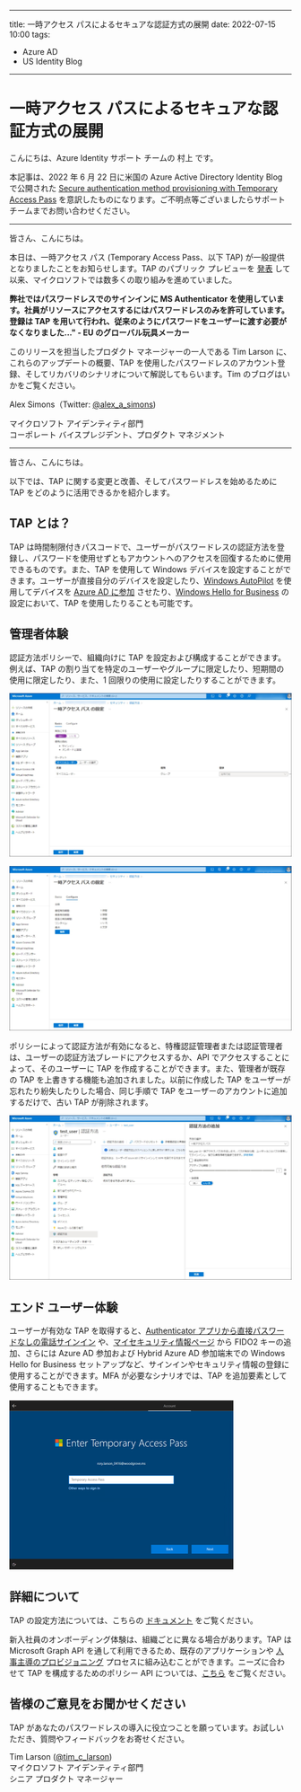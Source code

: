 
---
title: 一時アクセス パスによるセキュアな認証方式の展開
date: 2022-07-15 10:00
tags:
  - Azure AD
  - US Identity Blog
---

# 一時アクセス パスによるセキュアな認証方式の展開

こんにちは、Azure Identity サポート チームの 村上 です。

本記事は、2022 年 6 月 22 日に米国の Azure Active Directory Identity Blog で公開された [Secure authentication method provisioning with Temporary Access Pass](https://techcommunity.microsoft.com/t5/microsoft-entra-azure-ad-blog/secure-authentication-method-provisioning-with-temporary-access/ba-p/3290631) を意訳したものになります。ご不明点等ございましたらサポート チームまでお問い合わせください。

---

皆さん、こんにちは。

本日は、一時アクセス パス (Temporary Access Pass、以下 TAP) が一般提供となりましたことをお知らせします。TAP のパブリック プレビューを [発表](https://techcommunity.microsoft.com/t5/microsoft-entra-azure-ad-blog/temporary-access-pass-is-now-in-public-preview/ba-p/1994702) して以来、マイクロソフトでは数多くの取り組みを進めていました。

**弊社ではパスワードレスでのサインインに MS Authenticator を使用しています。社員がリソースにアクセスするにはパスワードレスのみを許可しています。
登録は TAP を用いて行われ、従来のようにパスワードをユーザーに渡す必要がなくなりました..." - EU のグローバル玩具メーカー**

このリリースを担当したプロダクト マネージャーの一人である Tim Larson に、これらのアップデートの概要、TAP を使用したパスワードレスのアカウント登録、そしてリカバリのシナリオについて解説してもらいます。Tim のブログはいかをご覧ください。

Alex Simons（Twitter: [@alex_a_simons](https://twitter.com/Alex_A_Simons)) 

マイクロソフト アイデンティティ部門  
コーポレート バイスプレジデント、プロダクト マネジメント  

---

皆さん、こんにちは。

以下では、TAP に関する変更と改善、そしてパスワードレスを始めるために TAP をどのように活用できるかを紹介します。

## TAP とは？

TAP は時間制限付きパスコードで、ユーザーがパスワードレスの認証方法を登録し、パスワードを使用せずともアカウントへのアクセスを回復するために使用できるものです。また、TAP を使用して Windows デバイスを設定することができます。ユーザーが直接自分のデバイスを設定したり、[Windows AutoPilot](https://docs.microsoft.com/ja-jp/mem/autopilot/windows-autopilot) を使用してデバイスを [Azure AD に参加](https://docs.microsoft.com/ja-jp/azure/active-directory/devices/concept-azure-ad-join) させたり、[Windows Hello for Business](https://docs.microsoft.com/ja-jp/windows/security/identity-protection/hello-for-business/hello-overview) の設定において、TAP を使用したりることも可能です。

## 管理者体験 

認証方法ポリシーで、組織向けに TAP を設定および構成することができます。例えば、TAP の割り当てを特定のユーザーやグループに限定したり、短期間の使用に限定したり、また、1 回限りの使用に設定したりすることができます。

![](./secure-authentication-method-provisioning-with-temporary-access/image01.jpg)

![一時アクセス パスの認証方法設定](./secure-authentication-method-provisioning-with-temporary-access/image02.jpg)

ポリシーによって認証方法が有効になると、特権認証管理者または認証管理者は、ユーザーの認証方法ブレードにアクセスするか、API でアクセスすることによって、そのユーザーに TAP を作成することができます。また、管理者が既存の TAP を上書きする機能も追加されました。以前に作成した TAP をユーザーが忘れたり紛失したりした場合、同じ手順で TAP をユーザーのアカウントに追加するだけで、古い TAP が削除されます。

![Azure Portal からユーザーへ新しい一時アクセス パスを作成](./secure-authentication-method-provisioning-with-temporary-access/image03.jpg)

## エンド ユーザー体験

ユーザーが有効な TAP を取得すると、[Authenticator アプリから直接パスワードなしの電話サインイン](https://support.microsoft.com/ja-jp/account-billing/%E8%81%B7%E5%A0%B4%E3%81%BE%E3%81%9F%E3%81%AF%E5%AD%A6%E6%A0%A1%E3%82%A2%E3%82%AB%E3%82%A6%E3%83%B3%E3%83%88%E3%82%92microsoft-authenticator-%E3%82%A2%E3%83%97%E3%83%AA%E3%81%AB%E8%BF%BD%E5%8A%A0%E3%81%99%E3%82%8B-43a73ab5-b4e8-446d-9e54-2a4cb8e4e93c) や、[マイセキュリティ情報ページ](https://aka.ms/mysecurityinfo) から FIDO2 キーの追加、さらには Azure AD 参加および Hybrid Azure AD 参加端末での Windows Hello for Business セットアップなど、サインインやセキュリティ情報の登録に使用することができます。MFA が必要なシナリオでは、TAP を追加要素として使用することもできます。

![](./secure-authentication-method-provisioning-with-temporary-access/image04.png)

## 詳細について 

TAP の設定方法については、こちらの [ドキュメント](https://docs.microsoft.com/ja-jp/azure/active-directory/authentication/howto-authentication-temporary-access-pass) をご覧ください。

新入社員のオンボーディング体験は、組織ごとに異なる場合があります。TAP は Microsoft Graph API を通して利用できるため、既存のアプリケーションや [人事主導のプロビジョニング](https://docs.microsoft.com/ja-jp/azure/active-directory/app-provisioning/what-is-hr-driven-provisioning) プロセスに組み込むことができます。ニーズに合わせて TAP を構成するためのポリシー API については、[こちら](https://docs.microsoft.com/ja-jp/graph/api/resources/temporaryaccesspassauthenticationmethodconfiguration?view=graph-rest-1.0) をご覧ください。

## 皆様のご意見をお聞かせください 

TAP があなたのパスワードレスの導入に役立つことを願っています。お試しいただき、質問やフィードバックをお寄せください。

Tim Larson ([@tim_c_larson](https://twitter.com/tim_c_larson))  
マイクロソフト アイデンティティ部門  
シニア プロダクト マネージャー

